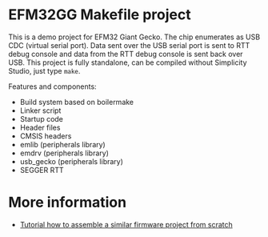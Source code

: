 # EFM32GG Makefile project
This is a demo project for EFM32 Giant Gecko. The chip enumerates as USB CDC (virtual serial port). Data sent over the USB serial port is sent to RTT debug console and data from the RTT debug console is sent back over USB. This project is fully standalone, can be compiled without Simplicity Studio, just type `make`.

Features and components:
 - Build system based on boilermake
 - Linker script
 - Startup code
 - Header files
 - CMSIS headers
 - emlib (peripherals library)
 - emdrv (peripherals library)
 - usb_gecko (peripherals library)
 - SEGGER RTT

# More information

 - [Tutorial how to assemble a similar firmware project from scratch](https://lb9mg.no/2018/04/30/efm32-cortex-m-firmware-project-from-scratch-step-by-step/)
